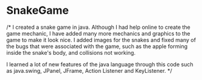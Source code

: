 # SnakeGame
/*
I created a snake game in java. Although I had help online to create the game mechanic, I have added many more mechanics and graphics to the game to make it look nice. I added images for the snakes and fixed many of the bugs that were associated with the game, such as the apple forming inside the snake's body, and collisions not working.

I learned a lot of new features of the java language through this code such as java.swing, JPanel, JFrame, Action Listener and KeyListener.
*/
